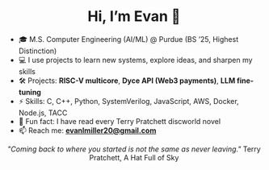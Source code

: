 <!-- GitHub Profile README – Evan Miller --> 

<h1 align="center">Hi, I’m Evan 👋</h1>

- 🎓 M.S. Computer Engineering (AI/ML) @ Purdue (BS ’25, Highest Distinction)
- 💻 I use projects to learn new systems, explore ideas, and sharpen my skills
- 🛠️ Projects: **RISC-V multicore**, **Dyce API (Web3 payments)**, **LLM fine-tuning**
- ⚡ Skills: C, C++, Python, SystemVerilog, JavaScript, AWS, Docker, Node.js, TACC
- 🎲 Fun fact: I have read every Terry Pratchett discworld novel
- 📫 Reach me: **evanlmiller20@gmail.com**

<p align="center"><em>"Coming back to where you started is not the same as never leaving."</em> Terry Pratchett, A Hat Full of Sky</p>
